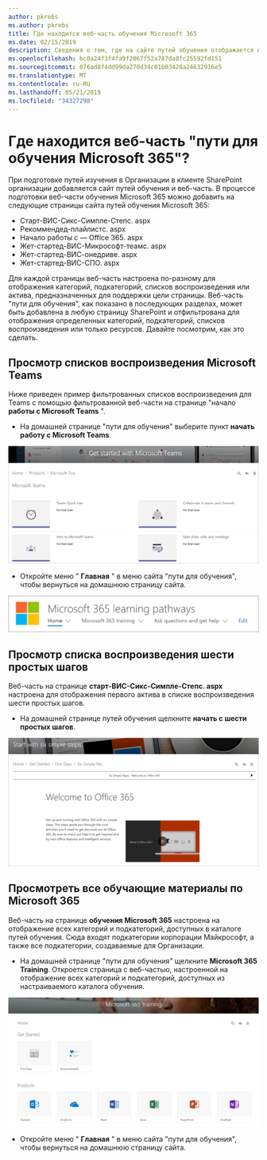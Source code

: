 ```yaml
---
author: pkrebs
ms.author: pkrebs
title: Где находится веб-часть обучения Microsoft 365
ms.date: 02/15/2019
description: Сведения о том, где на сайте путей обучения отображается веб-часть "пути для обучения"
ms.openlocfilehash: bc0a24f3f4fa9f2067f52a787da8fc25592fd151
ms.sourcegitcommit: 076ad8f4dd99da270d34c01b03428a24632916e5
ms.translationtype: MT
ms.contentlocale: ru-RU
ms.lasthandoff: 05/21/2019
ms.locfileid: "34327298"
---
```

# <a name="wheres-the-microsoft-365-learning-pathways-web-part"></a>Где находится веб-часть "пути для обучения Microsoft 365"?

При подготовке путей изучения в Организации в клиенте SharePoint организации добавляется сайт путей обучения и веб-часть. В процессе подготовки веб-части обучения Microsoft 365 можно добавить на следующие страницы сайта путей обучения Microsoft 365:

- Старт-ВИС-Сикс-Симпле-Степс. aspx 
- Рекоммендед-плайлистс. aspx
- Начало работы с — Office 365. aspx
- Жет-стартед-ВИС-Микрософт-теамс. aspx
- Жет-стартед-ВИС-онедриве. aspx
- Жет-стартед-ВИС-СПО. aspx

Для каждой страницы веб-часть настроена по-разному для отображения категорий, подкатегорий, списков воспроизведения или актива, предназначенных для поддержки цели страницы. Веб-часть "пути для обучения", как показано в последующих разделах, может быть добавлена в любую страницу SharePoint и отфильтрована для отображения определенных категорий, подкатегорий, списков воспроизведения или только ресурсов. Давайте посмотрим, как это сделать. 

## <a name="view-microsoft-teams-playlists"></a>Просмотр списков воспроизведения Microsoft Teams

Ниже приведен пример фильтрованных списков воспроизведения для Teams с помощью фильтрованной веб-части на странице "начало **работы с Microsoft Teams** ". 

- На домашней странице "пути для обучения" выберите пункт **начать работу с Microsoft Teams**.

![кг-вхереисвп-теамс. png](media/cg-whereiswp-teams.png)

- Откройте меню " **Главная** " в меню сайта "пути для обучения", чтобы вернуться на домашнюю страницу сайта.

![кг-хомебтнмену. png](media/cg-homebtnmenu.png)

## <a name="view-the-six-simple-steps-playlist"></a>Просмотр списка воспроизведения шести простых шагов

Веб-часть на странице **старт-ВИС-Сикс-Симпле-Степс. aspx** настроена для отображения первого актива в списке воспроизведения шести простых шагов. 

- На домашней странице путей обучения щелкните **начать с шести простых шагов**. 

![кг-вхереисвп-Сикс. png](media/cg-whereiswp-six.png)

## <a name="view-all-microsoft-365-training"></a>Просмотреть все обучающие материалы по Microsoft 365

Веб-часть на странице **обучения Microsoft 365** настроена на отображение всех категорий и подкатегорий, доступных в каталоге путей обучения. Сюда входят подкатегории корпорации Майкрософт, а также все подкатегории, создаваемые для Организации.

- На домашней странице "пути для обучения" щелкните **Microsoft 365 Training**. Откроется страница с веб-частью, настроенной на отображение всех категорий и подкатегорий, доступных из настраиваемого каталога обучения.

![CG-whereiswp-O365. png](media/cg-whereiswp-o365.png)

- Откройте меню " **Главная** " в меню сайта "пути для обучения", чтобы вернуться на домашнюю страницу сайта.


